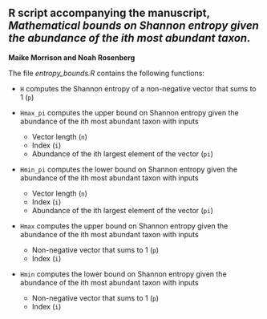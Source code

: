 ## R script accompanying the manuscript, *Mathematical bounds on Shannon entropy given the abundance of the ith most abundant taxon.*

**Maike Morrison and Noah Rosenberg**

The file *entropy_bounds.R* contains the following functions:

* `H` computes the Shannon entropy of a non-negative vector that sums to 1 (`p`)

* `Hmax_pi` computes the upper bound on Shannon entropy given the abundance of the ith most abundant taxon with inputs
  *  Vector length (`n`)
  *  Index (`i`)
  *  Abundance of the ith largest element of the vector (`pi`)

* `Hmin_pi` computes the lower bound on Shannon entropy given the abundance of the ith most abundant taxon with inputs
  *  Vector length (`n`)
  *  Index (`i`)
  *  Abundance of the ith largest element of the vector (`pi`)

* `Hmax` computes the upper bound on Shannon entropy given the abundance of the ith most abundant taxon with inputs
  * Non-negative vector that sums to 1 (`p`) 
  * Index (`i`)

* `Hmin` computes the lower bound on Shannon entropy given the abundance of the ith most abundant taxon with inputs
  * Non-negative vector that sums to 1 (`p`) 
  * Index (`i`)
